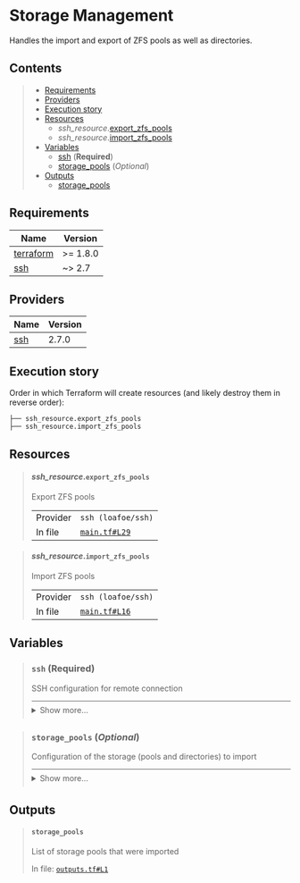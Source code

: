 # Storage Management

Handles the import and export of ZFS pools as well as directories.
## Contents

<blockquote>

- [Requirements](#requirements)
- [Providers](#providers)
- [Execution story](#execution-story)
- [Resources](#resources)
  - _ssh_resource_.[export_zfs_pools](#ssh_resourceexport_zfs_pools)
  - _ssh_resource_.[import_zfs_pools](#ssh_resourceimport_zfs_pools)
- [Variables](#variables)
  - [ssh](#ssh-required) (**Required**)
  - [storage_pools](#storage_pools-optional) (*Optional*)
- [Outputs](#outputs)
  - [storage_pools](#storage_pools)
</blockquote>

## Requirements

| Name | Version |
|------|---------|
| <a name="requirement_terraform"></a> [terraform](#requirement\_terraform) | >= 1.8.0 |
| <a name="requirement_ssh"></a> [ssh](#requirement\_ssh) | ~> 2.7 |

## Providers

| Name | Version |
|------|---------|
| <a name="provider_ssh"></a> [ssh](#provider\_ssh) | 2.7.0 |

## Execution story

Order in which Terraform will create resources (and likely destroy them in reverse order):
```
├── ssh_resource.export_zfs_pools
├── ssh_resource.import_zfs_pools
```




## Resources
<blockquote>

#### _ssh_resource_.`export_zfs_pools`
Export ZFS pools
  <table>
    <tr>
      <td>Provider</td>
      <td><code>ssh (loafoe/ssh)</code></td>
    </tr>
    <tr>
      <td>In file</td>
      <td><a href="./main.tf#L29"><code>main.tf#L29</code></a></td>
    </tr>
  </table>
</blockquote>
<blockquote>

#### _ssh_resource_.`import_zfs_pools`
Import ZFS pools
  <table>
    <tr>
      <td>Provider</td>
      <td><code>ssh (loafoe/ssh)</code></td>
    </tr>
    <tr>
      <td>In file</td>
      <td><a href="./main.tf#L16"><code>main.tf#L16</code></a></td>
    </tr>
  </table>
</blockquote>

## Variables
<blockquote>

### `ssh` (**Required**)
SSH configuration for remote connection

<details style="border-top-color: inherit; border-top-width: 0.1em; border-top-style: solid; padding-top: 0.5em; padding-bottom: 0.5em;">
  <summary>Show more...</summary>

  **Type**:
  ```hcl
  object({
    host    = string
    user    = string
    id_file = optional(string, "~/.ssh/id_rsa")
  })
  ```
  In file: <a href="./variables.tf#L1"><code>variables.tf#L1</code></a>

</details>
</blockquote>
<blockquote>

### `storage_pools` (*Optional*)
Configuration of the storage (pools and directories) to import

<details style="border-top-color: inherit; border-top-width: 0.1em; border-top-style: solid; padding-top: 0.5em; padding-bottom: 0.5em;">
  <summary>Show more...</summary>

  **Type**:
  ```hcl
  list(string)
  ```
  **Default**:
  ```json
  []
  ```
  In file: <a href="./variables.tf#L14"><code>variables.tf#L14</code></a>

</details>
</blockquote>


## Outputs
<blockquote>

#### `storage_pools`
List of storage pools that were imported

In file: <a href="./outputs.tf#L1"><code>outputs.tf#L1</code></a>
</blockquote>